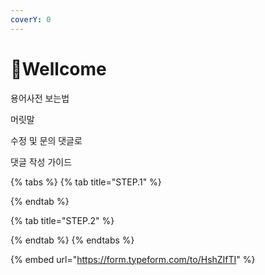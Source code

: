 ```yaml
---
coverY: 0
---
```


# Wellcome

용어사전 보는법

머릿말

수정 및 문의 댓글로

댓글 작성 가이드

{% tabs %}
{% tab title="STEP.1" %}

{% endtab %}

{% tab title="STEP.2" %}

{% endtab %}
{% endtabs %}

{% embed url="https://form.typeform.com/to/HshZIfTI" %}
